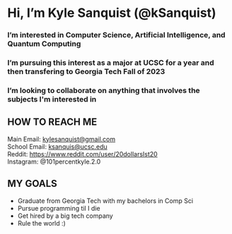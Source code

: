 # Hi, I’m Kyle Sanquist (@kSanquist)

### I’m interested in Computer Science, Artificial Intelligence, and Quantum Computing
### I’m pursuing this interest as a major at UCSC for a year and then transfering to Georgia Tech Fall of 2023
### I’m looking to collaborate on anything that involves the subjects I'm interested in

## HOW TO REACH ME                                                                             
Main Email: kylesanquist@gmail.com                                                                  
School Email: ksanquis@ucsc.edu  
Reddit: https://www.reddit.com/user/20dollarsIst20  
Instagram: @101percentkyle.2.0  

## MY GOALS
 - Graduate from Georgia Tech with my bachelors in Comp Sci
 - Pursue programming til I die
 - Get hired by a big tech company
 - Rule the world :)
